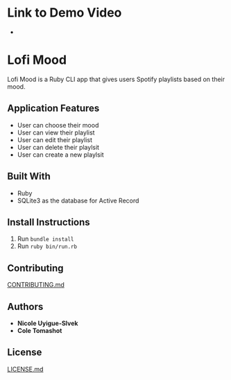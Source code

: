 # Link to Demo Video
*  

# Lofi Mood

Lofi Mood is a Ruby CLI app that gives users Spotify playlists based on their mood.


## Application Features

* User can choose their mood
* User can view their playlist
* User can edit their playlist
* User can delete their playlsit
* User can create a new playlsit

## Built With

* Ruby
* SQLite3 as the database for Active Record

## Install Instructions

1. Run ```bundle install```
2. Run ```ruby bin/run.rb```

## Contributing

[CONTRIBUTING.md](https://gist.github.com/dbcastillo/75308bee09c36e8e8aedd58a6de0e37f)

## Authors

* **Nicole Uyigue-Slvek**
* **Cole Tomashot**

## License

[LICENSE.md](LICENSE.md)

